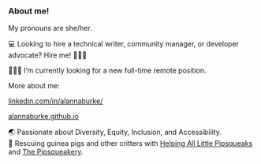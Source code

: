 ### About me!

My pronouns are she/her.    

:computer: Looking to hire a technical writer, community manager, or developer advocate? Hire me! 🙋🏼‍♀️

👩🏼‍💻 I’m currently looking for a new full-time remote position. 

More about me:

[linkedin.com/in/alannaburke/](http://linkedin.com/in/alannaburke/)

[alannaburke.github.io](http://alannaburke.github.io)

:earth_asia: Passionate about Diversity, Equity, Inclusion, and Accessibility.   
:rabbit: Rescuing guinea pigs and other critters with [Helping All Little Pipsqueaks](http://www.facebook.com/halprescue) and [The Pipsqueakery](http://www.thepipsqueakery.org).



